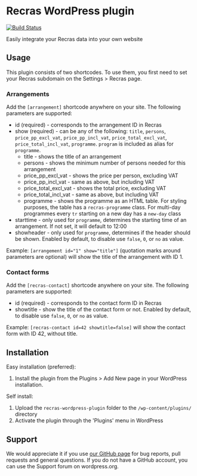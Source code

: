 Recras WordPress plugin
=======================

[![Build Status](https://travis-ci.org/Recras/recras-wordpress-plugin.svg?branch=master)](https://travis-ci.org/Recras/recras-wordpress-plugin)

Easily integrate your Recras data into your own website

Usage
-----
This plugin consists of two shortcodes. To use them, you first need to set your Recras subdomain on the Settings > Recras page.

### Arrangements ###

Add the `[arrangement]` shortcode anywhere on your site. The following parameters are supported:
* id (required) - corresponds to the arrangement ID in Recras
* show (required) - can be any of the following: `title`, `persons`, `price_pp_excl_vat`, `price_pp_incl_vat`, `price_total_excl_vat`, `price_total_incl_vat`, `programme`. `program` is included as alias for `programme`.
  * title - shows the title of an arrangement
  * persons - shows the minimum number of persons needed for this arrangement
  * price_pp_excl_vat - shows the price per person, excluding VAT
  * price_pp_incl_vat - same as above, but including VAT
  * price_total_excl_vat - shows the total price, excluding VAT
  * price_total_incl_vat - same as above, but including VAT
  * programme - shows the programme as an HTML table. For styling purposes, the table has a `recras-programme` class. For multi-day programmes every `tr` starting on a new day has a `new-day` class
* starttime - only used for `programme`, determines the starting time of an arrangement. If not set, it will default to 12:00
* showheader - only used for `programme`, determines if the header should be shown. Enabled by default, to disable use `false`, `0`, or `no` as value.

Example: `[arrangement id="1" show="title"]` (quotation marks around parameters are optional) will show the title of the arrangement with ID 1.

### Contact forms ###
Add the `[recras-contact]` shortcode anywhere on your site. The following parameters are supported:
* id (required) - corresponds to the contact form ID in Recras
* showtitle - show the title of the contact form or not. Enabled by default, to disable use `false`, `0`, or `no` as value.

Example: `[recras-contact id=42 showtitle=false]` will show the contact form with ID 42, without title.

Installation
------------

Easy installation (preferred):

1. Install the plugin from the Plugins > Add New page in your WordPress installation.

Self install:

1. Upload the `recras-wordpress-plugin` folder to the `/wp-content/plugins/` directory
1. Activate the plugin through the 'Plugins' menu in WordPress

Support
-------

We would appreciate it if you use [our GitHub page](https://github.com/Recras/recras-wordpress-plugin/issues) for bug reports, pull requests and general questions. If you do not have a GitHub account, you can use the Support forum on wordpress.org.
